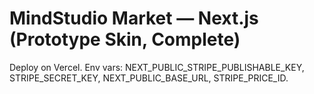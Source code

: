 # MindStudio Market — Next.js (Prototype Skin, Complete)

Deploy on Vercel. Env vars: NEXT_PUBLIC_STRIPE_PUBLISHABLE_KEY, STRIPE_SECRET_KEY, NEXT_PUBLIC_BASE_URL, STRIPE_PRICE_ID.
